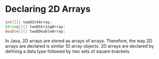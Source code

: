# Declaring 2D Arrays

```java
int[][] twoDIntArray;
String[][] twoDStringArray;
double[][] twoDDoubleArray;
```

In Java, 2D arrays are stored as arrays of arrays. Therefore, the way 2D arrays are declared is similar 1D array objects. 2D arrays are declared by defining a data type followed by two sets of square brackets.